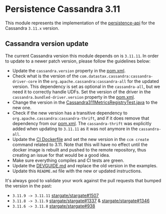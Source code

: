 # Persistence Cassandra 3.11

This module represents the implementation of the [persistence-api](../persistence-api) for the Cassandra `3.11.x` version.

## Cassandra version update

The current Cassandra version this module depends on is `3.11.11`.
In order to update to a newer patch version, please follow the guidelines below:

* Update the `cassandra.version` property in the [pom.xml](pom.xml).
* Check what is the version of the `com.datastax.cassandra:cassandra-driver-core` in the `org.apache.cassandra:cassandra-all` for the updated version. 
This dependency is set as optional in the `cassandra-all`, but we need it to correctly handle UDFs.
Set the version of the driver in the `cassandra.bundled-driver.version` property in the [pom.xml](pom.xml).
* Change the version in the [Cassandra311MetricsRegistryTest.java](src/test/java/org/apache/cassandra/metrics/Cassandra311MetricsRegistryTest.java) to the new one.
* Check if the new version has a transitive dependency to `org.apache.cassandra:cassandra-thrift`, and if it does remove that dependency from our [pom.xml](pom.xml).
The `cassandra-thrift` was explicitly added when updating to `3.11.11` as it was not anymore in the `cassandra-all`.
* Update the [CI Dockerfile](../ci/Dockerfile) and set the new version in the `ccm create` command related to 3.11.
Note that this will have no effect until the docker image is rebuilt and pushed to the remote repository, thus creating an issue for that would be a good idea.
* Make sure everything compiles and CI tests are green.
* Update the [DEVGUIDE.md](../DEV_GUIDE.md) and replace the old version in the examples.
* Update this `README.md` file with the new or updated instructions.

It's always good to validate your work against the pull requests that bumped the version in the past:

* `3.11.9 -> 3.11.11` [stargate/stargate#1507](https://github.com/stargate/stargate/pull/1507)
* `3.11.8 -> 3.11.9` [stargate/stargate#1337](https://github.com/stargate/stargate/pull/1337) & [stargate/stargate#1346](https://github.com/stargate/stargate/pull/1346)
* `3.11.6 -> 3.11.8` [stargate/stargate#938](https://github.com/stargate/stargate/pull/938)
